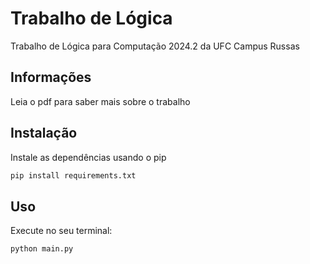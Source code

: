 # Trabalho de Lógica

Trabalho de Lógica para Computação 2024.2 da UFC Campus Russas

## Informações

Leia o pdf para saber mais sobre o trabalho

## Instalação

Instale as dependências usando o pip

```bash
pip install requirements.txt 
```

## Uso

Execute no seu terminal:

```bash
python main.py
```

